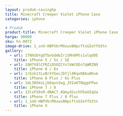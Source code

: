 ```yaml
---
layout: produk-casinghp
title: Minecraft Creeper Violet iPhone Case
categories: iphone

# Produk
product-title: Minecraft Creeper Violet iPhone Case
harga: 90000
sku: hn-0072
image-drive: 1_snO-HBPVbrM9zwsBHpcftsGIeYfU3tn
gallery:
  - url: 1TNhGbYgOTbxGdmbZriSMn6Mts1ulqd8E
    title: iPhone 5 / 5s / SE
  - url: 1OH7V8lCFRZiDSOZCYslkWtDEn7qWRZN9
    title: iPhone 6 / 6s
  - url: 1rGzk1tLvBrXfGecJbYjl4RqxKBAu0Kvm
    title: iPhone 6 Plus / 6s Plus
  - url: 1mL38O4sLjbDqvn3wg_JXIa6TNqgpFPws
    title: iPhone 7 / 8
  - url: 1StzFX0xR-dNAC7_6Qmyd2schFDaUIqUa
    title: iPhone 7 Plus / 8 Plus
  - url: 1_snO-HBPVbrM9zwsBHpcftsGIeYfU3tn
    title: iPhone X
---
```

